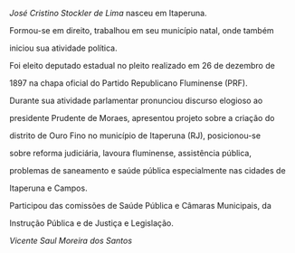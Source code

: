 

*José Cristino Stockler de Lima* nasceu em Itaperuna.



Formou-se em direito, trabalhou em seu município natal, onde também

iniciou sua atividade política.



Foi eleito deputado estadual no pleito realizado em 26 de dezembro de

1897 na chapa oficial do Partido Republicano Fluminense (PRF).



Durante sua atividade parlamentar pronunciou discurso elogioso ao

presidente Prudente de Moraes, apresentou projeto sobre a criação do

distrito de Ouro Fino no município de Itaperuna (RJ), posicionou-se

sobre reforma judiciária, lavoura fluminense, assistência pública,

problemas de saneamento e saúde pública especialmente nas cidades de

Itaperuna e Campos.



Participou das comissões de Saúde Pública e Câmaras Municipais, da

Instrução Pública e de Justiça e Legislação.



*Vicente Saul Moreira dos Santos*



